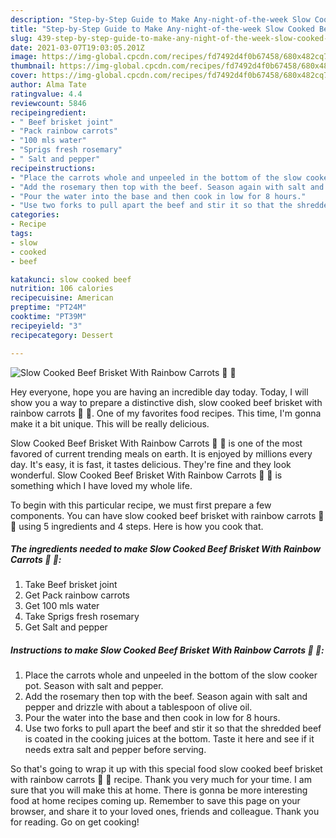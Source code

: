 ```yaml
---
description: "Step-by-Step Guide to Make Any-night-of-the-week Slow Cooked Beef Brisket With Rainbow Carrots 🥕 🌈"
title: "Step-by-Step Guide to Make Any-night-of-the-week Slow Cooked Beef Brisket With Rainbow Carrots 🥕 🌈"
slug: 439-step-by-step-guide-to-make-any-night-of-the-week-slow-cooked-beef-brisket-with-rainbow-carrots
date: 2021-03-07T19:03:05.201Z
image: https://img-global.cpcdn.com/recipes/fd7492d4f0b67458/680x482cq70/slow-cooked-beef-brisket-with-rainbow-carrots-recipe-main-photo.jpg
thumbnail: https://img-global.cpcdn.com/recipes/fd7492d4f0b67458/680x482cq70/slow-cooked-beef-brisket-with-rainbow-carrots-recipe-main-photo.jpg
cover: https://img-global.cpcdn.com/recipes/fd7492d4f0b67458/680x482cq70/slow-cooked-beef-brisket-with-rainbow-carrots-recipe-main-photo.jpg
author: Alma Tate
ratingvalue: 4.4
reviewcount: 5846
recipeingredient:
- " Beef brisket joint"
- "Pack rainbow carrots"
- "100 mls water"
- "Sprigs fresh rosemary"
- " Salt and pepper"
recipeinstructions:
- "Place the carrots whole and unpeeled in the bottom of the slow cooker pot. Season with salt and pepper."
- "Add the rosemary then top with the beef. Season again with salt and pepper and drizzle with about a tablespoon of olive oil."
- "Pour the water into the base and then cook in low for 8 hours."
- "Use two forks to pull apart the beef and stir it so that the shredded beef is coated in the cooking juices at the bottom. Taste it here and see if it needs extra salt and pepper before serving."
categories:
- Recipe
tags:
- slow
- cooked
- beef

katakunci: slow cooked beef 
nutrition: 106 calories
recipecuisine: American
preptime: "PT24M"
cooktime: "PT39M"
recipeyield: "3"
recipecategory: Dessert

---
```



![Slow Cooked Beef Brisket With Rainbow Carrots 🥕 🌈](https://img-global.cpcdn.com/recipes/fd7492d4f0b67458/680x482cq70/slow-cooked-beef-brisket-with-rainbow-carrots-recipe-main-photo.jpg)

Hey everyone, hope you are having an incredible day today. Today, I will show you a way to prepare a distinctive dish, slow cooked beef brisket with rainbow carrots 🥕 🌈. One of my favorites food recipes. This time, I'm gonna make it a bit unique. This will be really delicious.



Slow Cooked Beef Brisket With Rainbow Carrots 🥕 🌈 is one of the most favored of current trending meals on earth. It is enjoyed by millions every day. It's easy, it is fast, it tastes delicious. They're fine and they look wonderful. Slow Cooked Beef Brisket With Rainbow Carrots 🥕 🌈 is something which I have loved my whole life.


To begin with this particular recipe, we must first prepare a few components. You can have slow cooked beef brisket with rainbow carrots 🥕 🌈 using 5 ingredients and 4 steps. Here is how you cook that.

<!--inarticleads1-->

##### The ingredients needed to make Slow Cooked Beef Brisket With Rainbow Carrots 🥕 🌈:

1. Take  Beef brisket joint
1. Get Pack rainbow carrots
1. Get 100 mls water
1. Take Sprigs fresh rosemary
1. Get  Salt and pepper




<!--inarticleads2-->

##### Instructions to make Slow Cooked Beef Brisket With Rainbow Carrots 🥕 🌈:

1. Place the carrots whole and unpeeled in the bottom of the slow cooker pot. Season with salt and pepper.
1. Add the rosemary then top with the beef. Season again with salt and pepper and drizzle with about a tablespoon of olive oil.
1. Pour the water into the base and then cook in low for 8 hours.
1. Use two forks to pull apart the beef and stir it so that the shredded beef is coated in the cooking juices at the bottom. Taste it here and see if it needs extra salt and pepper before serving.




So that's going to wrap it up with this special food slow cooked beef brisket with rainbow carrots 🥕 🌈 recipe. Thank you very much for your time. I am sure that you will make this at home. There is gonna be more interesting food at home recipes coming up. Remember to save this page on your browser, and share it to your loved ones, friends and colleague. Thank you for reading. Go on get cooking!
